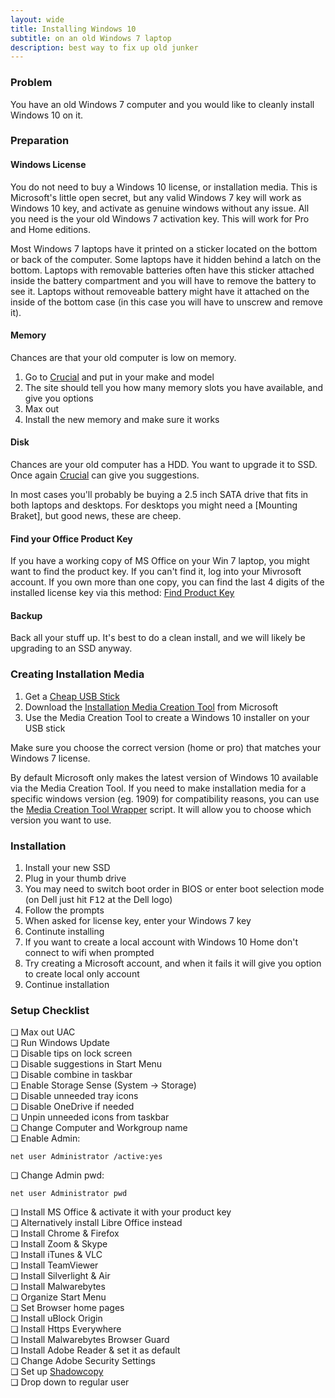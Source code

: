 ```yaml
---
layout: wide
title: Installing Windows 10
subtitle: on an old Windows 7 laptop
description: best way to fix up old junker
---
```


### Problem

You have an old Windows 7 computer and you would like to cleanly install Windows 10 on it.

### Preparation

#### Windows License

You do not need to buy a Windows 10 license, or installation media. This is Microsoft's little open secret, but any valid Windows 7 key will work as Windows 10 key, and activate as genuine windows without any issue. All you need is the your old Windows 7 activation key. This will work for Pro and Home editions.

Most Windows 7 laptops have it printed on a sticker located on the bottom or back of the computer. Some laptops have it hidden behind a latch on the bottom. Laptops with removable batteries often have this sticker attached inside the battery compartment and you will have to remove the battery to see it. Laptops without removeable battery might have it attached on the inside of the bottom case (in this case you will have to unscrew and remove it).

#### Memory

Chances are that your old computer is low on memory.

1. Go to [Crucial] and put in your make and model
1. The site should tell you how many memory slots you have available, and give you options
1. Max out
1. Install the new memory and make sure it works

#### Disk

Chances are your old computer has a HDD. You want to upgrade it to SSD. Once again [Crucial] can give you suggestions.

In most cases you'll probably be buying a 2.5 inch SATA drive that fits in both laptops and desktops. For desktops you might need a [Mounting Braket], but good news, these are cheep.

#### Find your Office Product Key

If you have a working copy of MS Office on your Win 7 laptop, you might want to find the product key. If you can't find it, log into your Mivrosoft account. If you own more than one copy, you can find the last 4 digits of the installed license key via this method: [Find Product Key]

#### Backup

Back all your stuff up. It's best to do a clean install, and we will likely be upgrading to an SSD anyway.

### Creating Installation Media

1. Get a [Cheap USB Stick]
1. Download the [Installation Media Creation Tool] from Microsoft
1. Use the Media Creation Tool to create a Windows 10 installer on your USB stick

Make sure you choose the correct version (home or pro) that matches your Windows 7 license.

By default Microsoft only makes the latest version of Windows 10 available via the Media Creation Tool. If you need to make installation media for a specific windows version (eg. 1909) for compatibility reasons, you can use the [Media Creation Tool Wrapper] script. It will allow you to choose which version you want to use.

### Installation

1. Install your new SSD
1. Plug in your thumb drive
1. You may need to switch boot order in BIOS or enter boot selection mode (on Dell just hit <kbd>F12</kbd> at the Dell logo)
1. Follow the prompts
1. When asked for license key, enter your Windows 7 key
1. Continute installing
1. If you want to create a local account with Windows 10 Home don't connect to wifi when prompted
1. Try creating a Microsoft account, and when it fails it will give you option to create local only account
1. Continue installation


### Setup Checklist

&#10063; Max out UAC  
&#10063; Run Windows Update  
&#10063; Disable tips on lock screen  
&#10063; Disable suggestions in Start Menu  
&#10063; Disable combine in taskbar  
&#10063; Enable Storage Sense (System &rarr; Storage)  
&#10063; Disable unneeded tray icons  
&#10063; Disable OneDrive if needed  
&#10063; Unpin unneeded icons from taskbar  
&#10063; Change Computer and Workgroup name  
&#10063; Enable Admin: 
```batch
net user Administrator /active:yes
```
&#10063; Change Admin pwd: 
```batch
net user Administrator pwd  
```
&#10063; Install MS Office & activate it with your product key  
&#10063; Alternatively install Libre Office instead  
&#10063; Install Chrome & Firefox  
&#10063; Install Zoom & Skype  
&#10063; Install iTunes & VLC  
&#10063; Install TeamViewer  
&#10063; Install Silverlight & Air  
&#10063; Install Malwarebytes  
&#10063; Organize Start Menu  
&#10063; Set Browser home pages  
&#10063; Install uBlock Origin  
&#10063; Install Https Everywhere  
&#10063; Install Malwarebytes Browser Guard  
&#10063; Install Adobe Reader & set it as default  
&#10063; Change Adobe Security Settings  
&#10063; Set up [Shadowcopy]  
&#10063; Drop down to regular user  




[Cheap USB Stick]: https://amzn.to/3kvsdhb
[CPU-Z]: https://www.cpuid.com/softwares/cpu-z.html
[Crucial]: https://crucial.com
[Mounting Bracket]: https://amzn.to/2NVHXxT
[Installation Media Creation Tool]: https://www.microsoft.com/en-us/software-download/windows10
[Media Creation Tool Wrapper]: https://gist.github.com/AveYo/c74dc774a8fb81a332b5d65613187b15
[Find Product Key]: /kb/prodkeyview/
[Shadowcopy]: /kb/shadowcopy